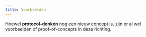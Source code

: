 ```yaml
---
title: Voorbeelden
---
```

Hoewel **protocol-denken** nog een nieuw concept is, zijn er al wel voorbeelden of proof-of-concepts
in deze richting.

